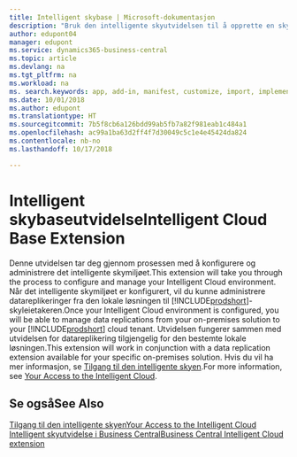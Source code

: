 ```yaml
---
title: Intelligent skybase | Microsoft-dokumentasjon
description: "Bruk den intelligente skyutvidelsen til å opprette en skykopi av dataene slik at du er koblet til den intelligente skyen."
author: edupont04
manager: edupont
ms.service: dynamics365-business-central
ms.topic: article
ms.devlang: na
ms.tgt_pltfrm: na
ms.workload: na
ms. search.keywords: app, add-in, manifest, customize, import, implement
ms.date: 10/01/2018
ms.author: edupont
ms.translationtype: HT
ms.sourcegitcommit: 7b5f8cb6a126bdd99ab5fb7a82f981eab1c484a1
ms.openlocfilehash: ac99a1ba63d2ff4f7d30049c5c1e4e45424da824
ms.contentlocale: nb-no
ms.lasthandoff: 10/17/2018

---
```


# <a name="intelligent-cloud-base-extension"></a><span data-ttu-id="59dd3-103">Intelligent skybaseutvidelse</span><span class="sxs-lookup"><span data-stu-id="59dd3-103">Intelligent Cloud Base Extension</span></span>

<span data-ttu-id="59dd3-104">Denne utvidelsen tar deg gjennom prosessen med å konfigurere og administrere det intelligente skymiljøet.</span><span class="sxs-lookup"><span data-stu-id="59dd3-104">This extension will take you through the process to configure and manage your Intelligent Cloud environment.</span></span> <span data-ttu-id="59dd3-105">Når det intelligente skymiljøet er konfigurert, vil du kunne administrere datareplikeringer fra den lokale løsningen til [!INCLUDE[prodshort](includes/prodshort.md)]-skyleietakeren.</span><span class="sxs-lookup"><span data-stu-id="59dd3-105">Once your Intelligent Cloud environment is configured, you will be able to manage data replications from your on-premises solution to your [!INCLUDE[prodshort](includes/prodshort.md)] cloud tenant.</span></span> <span data-ttu-id="59dd3-106">Utvidelsen fungerer sammen med utvidelsen for datareplikering tilgjengelig for den bestemte lokale løsningen.</span><span class="sxs-lookup"><span data-stu-id="59dd3-106">This extension will work in conjunction with a data replication extension available for your specific on-premises solution.</span></span> <span data-ttu-id="59dd3-107">Hvis du vil ha mer informasjon, se [Tilgang til den intelligente skyen](about-intelligent-cloud.md).</span><span class="sxs-lookup"><span data-stu-id="59dd3-107">For more information, see [Your Access to the Intelligent Cloud](about-intelligent-cloud.md).</span></span>  

## <a name="see-also"></a><span data-ttu-id="59dd3-108">Se også</span><span class="sxs-lookup"><span data-stu-id="59dd3-108">See Also</span></span>

[<span data-ttu-id="59dd3-109">Tilgang til den intelligente skyen</span><span class="sxs-lookup"><span data-stu-id="59dd3-109">Your Access to the Intelligent Cloud</span></span>](about-intelligent-cloud.md)  
[<span data-ttu-id="59dd3-110">Intelligent skyutvidelse i Business Central</span><span class="sxs-lookup"><span data-stu-id="59dd3-110">Business Central Intelligent Cloud extension</span></span>](ui-extensions-data-replication.md)  

